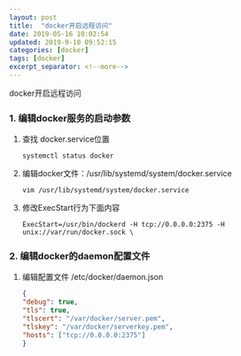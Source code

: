 ```yaml
---
layout: post
title:  "docker开启远程访问"
date: 2019-05-16 10:02:54
updated: 2019-9-10 09:52:15
categories: [docker]
tags: [docker]
excerpt_separator: <!--more-->
---
```

docker开启远程访问
<!--more-->


### 1. 编辑docker服务的启动参数

1. 查找 docker.service位置

    ```shell
    systemctl status docker
    ```

2. 编辑docker文件：/usr/lib/systemd/system/docker.service

    ```shell
    vim /usr/lib/systemd/system/docker.service
    ```

3. 修改ExecStart行为下面内容

    ```shell
    ExecStart=/usr/bin/dockerd -H tcp://0.0.0.0:2375 -H unix://var/run/docker.sock \
    ```

### 2. 编辑docker的daemon配置文件

1. 编辑配置文件 /etc/docker/daemon.json

    ```json
    {
    "debug": true,
    "tls": true,
    "tlscert": "/var/docker/server.pem",
    "tlskey": "/var/docker/serverkey.pem",
    "hosts": ["tcp://0.0.0.0:2375"]
    }
    ```